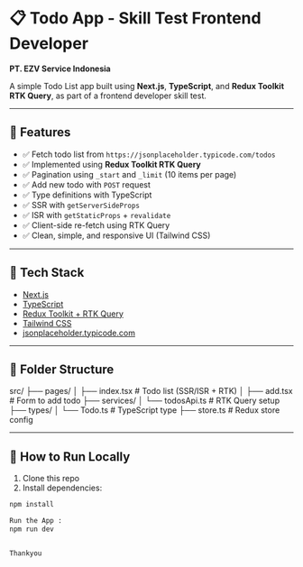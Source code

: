 # 📋 Todo App - Skill Test Frontend Developer
**PT. EZV Service Indonesia**

A simple Todo List app built using **Next.js**, **TypeScript**, and **Redux Toolkit RTK Query**, as part of a frontend developer skill test.

---

## 🚀 Features

- ✅ Fetch todo list from `https://jsonplaceholder.typicode.com/todos`
- ✅ Implemented using **Redux Toolkit RTK Query**
- ✅ Pagination using `_start` and `_limit` (10 items per page)
- ✅ Add new todo with `POST` request
- ✅ Type definitions with TypeScript
- ✅ SSR with `getServerSideProps`
- ✅ ISR with `getStaticProps` + `revalidate`
- ✅ Client-side re-fetch using RTK Query
- ✅ Clean, simple, and responsive UI (Tailwind CSS)

---

## 🧱 Tech Stack

- [Next.js](https://nextjs.org/)
- [TypeScript](https://www.typescriptlang.org/)
- [Redux Toolkit + RTK Query](https://redux-toolkit.js.org/)
- [Tailwind CSS](https://tailwindcss.com/)
- [jsonplaceholder.typicode.com](https://jsonplaceholder.typicode.com/)

---

## 📁 Folder Structure

src/
├── pages/
│ ├── index.tsx # Todo list (SSR/ISR + RTK)
│ ├── add.tsx # Form to add todo
├── services/
│ └── todosApi.ts # RTK Query setup
├── types/
│ └── Todo.ts # TypeScript type
├── store.ts # Redux store config

---

## 🧪 How to Run Locally

1. Clone this repo
2. Install dependencies:

```bash
npm install

Run the App :
npm run dev


Thankyou